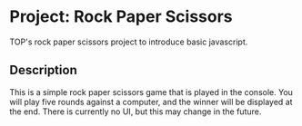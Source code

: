 # Project: Rock Paper Scissors

TOP's rock paper scissors project to introduce basic javascript.

## Description

This is a simple rock paper scissors game that is played in the console.
You will play five rounds against a computer, and the winner will be displayed at the end.
There is currently no UI, but this may change in the future.
